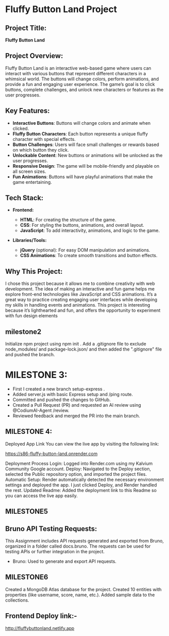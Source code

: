 # Fluffy Button Land Project

## Project Title:
**Fluffy Button Land**

## Project Overview:
Fluffy Button Land is an interactive web-based game where users can interact with various buttons that represent different characters in a whimsical world. The buttons will change colors, perform animations, and provide a fun and engaging user experience. The game’s goal is to click buttons, complete challenges, and unlock new characters or features as the user progresses.

## Key Features:
- **Interactive Buttons**: Buttons will change colors and animate when clicked.
- **Fluffy Button Characters**: Each button represents a unique fluffy character with special effects.
- **Button Challenges**: Users will face small challenges or rewards based on which button they click.
- **Unlockable Content**: New buttons or animations will be unlocked as the user progresses.
- **Responsive Design**: The game will be mobile-friendly and playable on all screen sizes.
- **Fun Animations**: Buttons will have playful animations that make the game entertaining.

## Tech Stack:
- **Frontend:**
  - **HTML**: For creating the structure of the game.
  - **CSS**: For styling the buttons, animations, and overall layout.
  - **JavaScript**: To add interactivity, animations, and logic to the game.
  
- **Libraries/Tools:**
  - **jQuery** (optional): For easy DOM manipulation and animations.
  - **CSS Animations**: To create smooth transitions and button effects.

## Why This Project:
I chose this project because it allows me to combine creativity with web development. The idea of making an interactive and fun game helps me explore front-end technologies like JavaScript and CSS animations. It’s a great way to practice creating engaging user interfaces while developing my skills in handling events and animations. This project is interesting because it’s lighthearted and fun, and offers the opportunity to experiment with fun design elements

## milestone2
  Initialize npm project using npm init .
  Add a .gitignore file to exclude node_modules/ and package-lock.json/ and then added the  ".gitignore" file  and pushed the branch.
  # MILESTONE 3:
- First I created a new branch setup-express .
- Added server.js with basic Express setup and /ping route.
- Committed and pushed the changes to GitHub.
- Created a Pull Request (PR) and requested an AI review using @CodiumAI-Agent /review.
- Reviewed feedback and merged the PR into the main branch.
## MILESTONE 4:
Deployed App Link
You can view the live app by visiting the following link:

https://s86-fluffy-button-land.onrender.com

Deployment Process
Login: Logged into Render.com using my Kalvium Community Google account.
Deploy: Navigated to the Deploy section, selected the Public repository option, and imported the project files.
Automatic Setup: Render automatically detected the necessary environment settings and deployed the app. I just clicked Deploy, and Render handled the rest.
Updated Readme: Added the deployment link to this Readme so you can access the live app easily.
## MILESTONE5
## Bruno API Testing Requests:

This Assignment includes API requests generated and exported from Bruno, organized in a folder called docs.bruno. The requests can be used for testing APIs or further integration in the project.

- Bruno: Used to generate and export API requests.
## MILESTONE6
Created a MongoDB Atlas database for the project.
Created 10 entities with properties (like username, score, name, etc.).
Added sample data to the collections.
## Frontend Deploy link:-
http://fluffybuttonland.netlify.app





